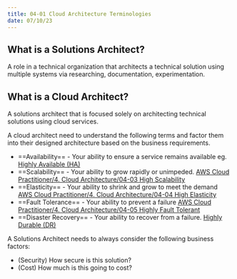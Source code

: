 ```yaml
---
title: 04-01 Cloud Architecture Terminologies
date: 07/10/23
---
```


## **What is a Solutions Architect?**

A role in a technical organization that architects a technical solution using multiple systems via researching, documentation, experimentation.

## What is a Cloud Architect?

A solutions architect that is focused solely on architecting technical solutions using cloud services.

A cloud architect need to understand the following terms and factor them  
into their designed architecture based on the business requirements.

* ==Availability== - Your ability to ensure a service remains available eg. [ Highly Available (HA)](04-02%20High%20Availability.md)
* ==Scalability== - Your ability to grow rapidly or unimpeded. [AWS Cloud Practitioner/4. Cloud Architecture/04-03 High Scalability](04-03%20High%20Scalability.md)
* ==Elasticity== - Your ability to shrink and grow to meet the demand [AWS Cloud Practitioner/4. Cloud Architecture/04-04 High Elasticity](04-04%20High%20Elasticity.md)
* ==Fault Tolerance== - Your ability to prevent a failure [AWS Cloud Practitioner/4. Cloud Architecture/04-05 Highly Fault Tolerant](04-05%20Highly%20Fault%20Tolerant.md)
* ==Disaster Recovery== - Your ability to recover from a failure. [Highly Durable (DR)](04-06%20High%20Durability.md)

A Solutions Architect needs to always consider the following business factors:

* (Security) How secure is this solution?
* (Cost) How much is this going to cost?
